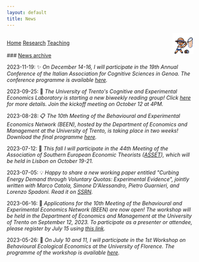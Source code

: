 ```yaml
---
layout: default
title: News
---
```


<p><img align="right" src="/assets/img/Spr_GS_Bug_Catcher.png"></p>
<br>
<div class="topnav">
  <a href="./">Home</a>
  <a href="./research">Research</a>
  <a href="./teaching">Teaching</a>
</div>

<!-- [Back to home](./) -->

<br>
### <u>News archive</u>

2023-11-19: ✨ *On December 14-16, I will participate in the 19th Annual Conference of the Italian Association for Cognitive Sciences in Genoa. The conference programme is available [here](https://aisc2023.unige.it/speakers_programme).*

2023-09-25: 💬 *The University of Trento's Cognitive and Experimental Economics Laboratory is starting a new biweekly reading group! Click [here](https://github.com/CEEL-UNITN/BEEcon) for more details. Join the kickoff meeting on October 12 at 4PM.*

2023-08-28: 📋 *The 10th Meeting of the Behavioural and Experimental Economics Network (BEEN), hosted by the Department of Economics and Management at the University of Trento, is taking place in two weeks! Download the final programme [here](https://drive.google.com/file/d/152V1cd3OYI3MYfteI9TrgQj3xE21hCVT/preview).*

2023-07-12: 🚀 *This fall I will participate in the 44th Meeting of the Association of Southern European Economic Theorists ([ASSET](https://www.assetassoc.com)), which will be held in Lisbon on October 19-21.*

2023-07-05: 💡 *Happy to share a new working paper entitled "Curbing Energy Demand through Voluntary Quotas: Experimental Evidence", jointly written with Marco Catola, Simone D'Alessandro, Pietro Guarnieri, and Lorenzo Spadoni. Read it on [SSRN](https://papers.ssrn.com/sol3/papers.cfm?abstract_id=4500017).*

2023-06-16: 📣 *Applications for the 10th Meeting of the Behavioural and Experimental Economics Network (BEEN) are now open! The workshop will be held in the Department of Economics and Management at the University of Trento on September 12, 2023. To participate as a presenter or attendee, please register by July 15 using [this link](https://webapps.unitn.it/form/en/Web/Application/convegni/BEEN23).*  

2023-05-26: 🎉 *On July 10 and 11, I will participate in the 1st Workshop on Behavioural Ecological Economics at the University of Florence. The programme of the workshop is available [here](https://drive.google.com/file/d/1sO0WV_cWonlIvTuY44mWQXPW7uVCsByS/preview).* 
